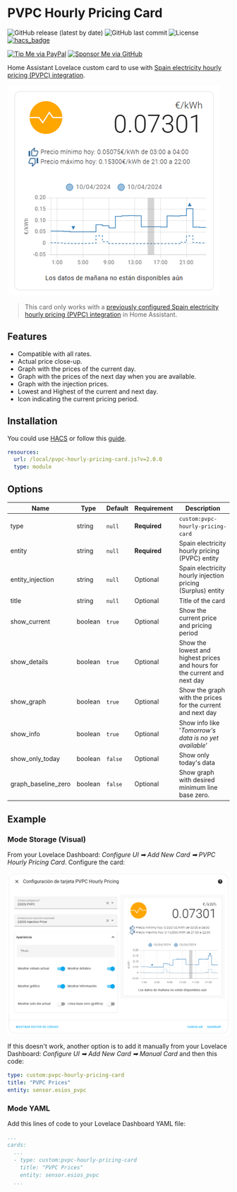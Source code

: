 # PVPC Hourly Pricing Card

![GitHub release (latest by date)](https://img.shields.io/github/v/release/danimart1991/pvpc-hourly-pricing-card)
![GitHub last commit](https://img.shields.io/github/last-commit/danimart1991/pvpc-hourly-pricing-card)
![License](https://img.shields.io/github/license/danimart1991/pvpc-hourly-pricing-card.svg)
[![hacs_badge](https://img.shields.io/badge/HACS-Default-orange.svg)](https://github.com/custom-components/hacs)

[![Tip Me via PayPal](https://img.shields.io/badge/PayPal-tip%20me-blue.svg?logo=paypal&style=flat)](https://www.paypal.me/danimart1991)
[![Sponsor Me via GitHub](https://img.shields.io/badge/GitHub-sponsor%20me-blue.svg?logo=github&style=flat)](https://github.com/sponsors/danimart1991)

Home Assistant Lovelace custom card to use with [Spain electricity hourly pricing (PVPC) integration](https://www.home-assistant.io/integrations/pvpc_hourly_pricing/).

![Card Example](https://raw.githubusercontent.com/danimart1991/pvpc-hourly-pricing-card/master/docs/images/card-example.png)

> This card only works with a [previously configured Spain electricity hourly pricing (PVPC) integration](https://www.danielmartingonzalez.com/en/pvpc-tariff-prices-in-home-assistant/) in Home Assistant.

## Features

- Compatible with all rates.
- Actual price close-up.
- Graph with the prices of the current day.
- Graph with the prices of the next day when you are available.
- Graph with the injection prices.
- Lowest and Highest of the current and next day.
- Icon indicating the current pricing period.

## Installation

You could use [HACS](https://hacs.xyz/) or follow this [guide](https://www.danielmartingonzalez.com/en/installing-lovelace-plugins).

```yaml
resources:
  url: /local/pvpc-hourly-pricing-card.js?v=2.0.0
  type: module
```

## Options

| Name                | Type    | Default | Requirement  | Description                                                               |
| ------------------- | ------- | ------- | ------------ | ------------------------------------------------------------------------- |
| type                | string  | `null`  | **Required** | `custom:pvpc-hourly-pricing-card`                                         |
| entity              | string  | `null`  | **Required** | Spain electricity hourly pricing (PVPC) entity                            |
| entity_injection    | string  | `null`  | Optional     | Spain electricity hourly injection pricing (Surplus) entity               |
| title               | string  | `null`  | Optional     | Title of the card                                                         |
| show_current        | boolean | `true`  | Optional     | Show the current price and pricing period                                 |
| show_details        | boolean | `true`  | Optional     | Show the lowest and highest prices and hours for the current and next day |
| show_graph          | boolean | `true`  | Optional     | Show the graph with the prices for the current and next day               |
| show_info           | boolean | `true`  | Optional     | Show info like '_Tomorrow's data is no yet available_'                    |
| show_only_today     | boolean | `false` | Optional     | Show only today's data                                                    |
| graph_baseline_zero | boolean | `false` | Optional     | Show graph with desired minimum line base zero.                           |

## Example

### Mode Storage (Visual)

From your Lovelace Dashboard: _Configure UI ➡ Add New Card ➡ PVPC Hourly Pricing Card_. Configure the card:

![Card Editor](https://raw.githubusercontent.com/danimart1991/pvpc-hourly-pricing-card/master/docs/images/card-editor.png)

If this doesn't work, another option is to add it manually from your Lovelace Dashboard: _Configure UI ➡ Add New Card ➡ Manual Card_ and then this code:

```yaml
type: custom:pvpc-hourly-pricing-card
title: "PVPC Prices"
entity: sensor.esios_pvpc
```

### Mode YAML

Add this lines of code to your Lovelace Dashboard YAML file:

```yaml
...
cards:
  ...
  - type: custom:pvpc-hourly-pricing-card
    title: "PVPC Prices"
    entity: sensor.esios_pvpc
  ...
```
